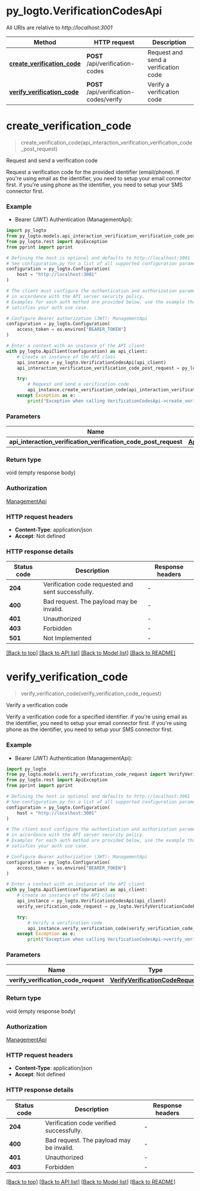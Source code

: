 # py_logto.VerificationCodesApi

All URIs are relative to *http://localhost:3001*

Method | HTTP request | Description
------------- | ------------- | -------------
[**create_verification_code**](VerificationCodesApi.md#create_verification_code) | **POST** /api/verification-codes | Request and send a verification code
[**verify_verification_code**](VerificationCodesApi.md#verify_verification_code) | **POST** /api/verification-codes/verify | Verify a verification code


# **create_verification_code**
> create_verification_code(api_interaction_verification_verification_code_post_request)

Request and send a verification code

Request a verification code for the provided identifier (email/phone). if you're using email as the identifier, you need to setup your email connector first. if you're using phone as the identifier, you need to setup your SMS connector first.

### Example

* Bearer (JWT) Authentication (ManagementApi):

```python
import py_logto
from py_logto.models.api_interaction_verification_verification_code_post_request import ApiInteractionVerificationVerificationCodePostRequest
from py_logto.rest import ApiException
from pprint import pprint

# Defining the host is optional and defaults to http://localhost:3001
# See configuration.py for a list of all supported configuration parameters.
configuration = py_logto.Configuration(
    host = "http://localhost:3001"
)

# The client must configure the authentication and authorization parameters
# in accordance with the API server security policy.
# Examples for each auth method are provided below, use the example that
# satisfies your auth use case.

# Configure Bearer authorization (JWT): ManagementApi
configuration = py_logto.Configuration(
    access_token = os.environ["BEARER_TOKEN"]
)

# Enter a context with an instance of the API client
with py_logto.ApiClient(configuration) as api_client:
    # Create an instance of the API class
    api_instance = py_logto.VerificationCodesApi(api_client)
    api_interaction_verification_verification_code_post_request = py_logto.ApiInteractionVerificationVerificationCodePostRequest() # ApiInteractionVerificationVerificationCodePostRequest | 

    try:
        # Request and send a verification code
        api_instance.create_verification_code(api_interaction_verification_verification_code_post_request)
    except Exception as e:
        print("Exception when calling VerificationCodesApi->create_verification_code: %s\n" % e)
```



### Parameters


Name | Type | Description  | Notes
------------- | ------------- | ------------- | -------------
 **api_interaction_verification_verification_code_post_request** | [**ApiInteractionVerificationVerificationCodePostRequest**](ApiInteractionVerificationVerificationCodePostRequest.md)|  | 

### Return type

void (empty response body)

### Authorization

[ManagementApi](../README.md#ManagementApi)

### HTTP request headers

 - **Content-Type**: application/json
 - **Accept**: Not defined

### HTTP response details

| Status code | Description | Response headers |
|-------------|-------------|------------------|
**204** | Verification code requested and sent successfully. |  -  |
**400** | Bad request. The payload may be invalid. |  -  |
**401** | Unauthorized |  -  |
**403** | Forbidden |  -  |
**501** | Not Implemented |  -  |

[[Back to top]](#) [[Back to API list]](../README.md#documentation-for-api-endpoints) [[Back to Model list]](../README.md#documentation-for-models) [[Back to README]](../README.md)

# **verify_verification_code**
> verify_verification_code(verify_verification_code_request)

Verify a verification code

Verify a verification code for a specified identifier. if you're using email as the identifier, you need to setup your email connector first. if you're using phone as the identifier, you need to setup your SMS connector first.

### Example

* Bearer (JWT) Authentication (ManagementApi):

```python
import py_logto
from py_logto.models.verify_verification_code_request import VerifyVerificationCodeRequest
from py_logto.rest import ApiException
from pprint import pprint

# Defining the host is optional and defaults to http://localhost:3001
# See configuration.py for a list of all supported configuration parameters.
configuration = py_logto.Configuration(
    host = "http://localhost:3001"
)

# The client must configure the authentication and authorization parameters
# in accordance with the API server security policy.
# Examples for each auth method are provided below, use the example that
# satisfies your auth use case.

# Configure Bearer authorization (JWT): ManagementApi
configuration = py_logto.Configuration(
    access_token = os.environ["BEARER_TOKEN"]
)

# Enter a context with an instance of the API client
with py_logto.ApiClient(configuration) as api_client:
    # Create an instance of the API class
    api_instance = py_logto.VerificationCodesApi(api_client)
    verify_verification_code_request = py_logto.VerifyVerificationCodeRequest() # VerifyVerificationCodeRequest | 

    try:
        # Verify a verification code
        api_instance.verify_verification_code(verify_verification_code_request)
    except Exception as e:
        print("Exception when calling VerificationCodesApi->verify_verification_code: %s\n" % e)
```



### Parameters


Name | Type | Description  | Notes
------------- | ------------- | ------------- | -------------
 **verify_verification_code_request** | [**VerifyVerificationCodeRequest**](VerifyVerificationCodeRequest.md)|  | 

### Return type

void (empty response body)

### Authorization

[ManagementApi](../README.md#ManagementApi)

### HTTP request headers

 - **Content-Type**: application/json
 - **Accept**: Not defined

### HTTP response details

| Status code | Description | Response headers |
|-------------|-------------|------------------|
**204** | Verification code verified successfully. |  -  |
**400** | Bad request. The payload may be invalid. |  -  |
**401** | Unauthorized |  -  |
**403** | Forbidden |  -  |

[[Back to top]](#) [[Back to API list]](../README.md#documentation-for-api-endpoints) [[Back to Model list]](../README.md#documentation-for-models) [[Back to README]](../README.md)

